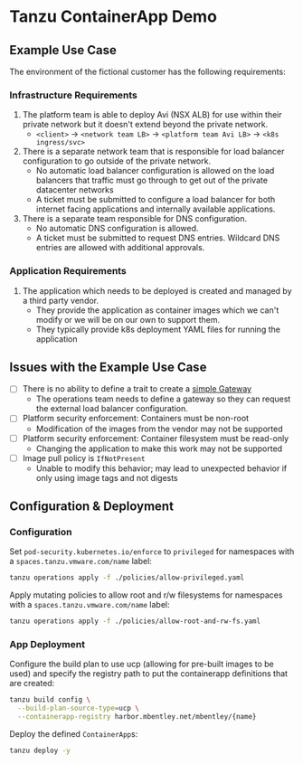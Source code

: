 # Tanzu ContainerApp Demo

## Example Use Case

The environment of the fictional customer has the following requirements:

### Infrastructure Requirements

1. The platform team is able to deploy Avi (NSX ALB) for use within their private network but it doesn't extend beyond the private network.
    * `<client>` -> `<network team LB>` -> `<platform team Avi LB>` -> `<k8s ingress/svc>`
1. There is a separate network team that is responsible for load balancer configuration to go outside of the private network.
    * No automatic load balancer configuration is allowed on the load balancers that traffic must go through to get out of the private datacenter networks
    * A ticket must be submitted to configure a load balancer for both internet facing applications and internally available applications.
1. There is a separate team responsible for DNS configuration.
    * No automatic DNS configuration is allowed.
    * A ticket must be submitted to request DNS entries. Wildcard DNS entries are allowed with additional approvals.

### Application Requirements

1. The application which needs to be deployed is created and managed by a third party vendor.
    * They provide the application as container images which we can't modify or we will be on our own to support them.
    * They typically provide k8s deployment YAML files for running the application

## Issues with the Example Use Case

* [ ] There is no ability to define a trait to create a [simple Gateway](./manually_created/example-gateway.yaml)
    * The operations team needs to define a gateway so they can request the external load balancer configuration.
* [ ] Platform security enforcement: Containers must be non-root
    * Modification of the images from the vendor may not be supported
* [ ] Platform security enforcement: Container filesystem must be read-only
    * Changing the application to make this work may not be supported
* [ ] Image pull policy is `IfNotPresent`
    * Unable to modify this behavior; may lead to unexpected behavior if only using image tags and not digests

## Configuration & Deployment

### Configuration

Set `pod-security.kubernetes.io/enforce` to `privileged` for namespaces with a `spaces.tanzu.vmware.com/name` label:

```bash
tanzu operations apply -f ./policies/allow-privileged.yaml
```

Apply mutating policies to allow root and r/w filesystems for namespaces with a `spaces.tanzu.vmware.com/name` label:

```bash
tanzu operations apply -f ./policies/allow-root-and-rw-fs.yaml
```

### App Deployment

Configure the build plan to use ucp (allowing for pre-built images to be used) and specify the registry path to put the containerapp definitions that are created:

```bash
tanzu build config \
  --build-plan-source-type=ucp \
  --containerapp-registry harbor.mbentley.net/mbentley/{name}
```

Deploy the defined `ContainerApp`s:

```bash
tanzu deploy -y
```
